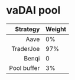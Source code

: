 # vaDAI pool
|Strategy | Weight |
|-------: | --------|
|Aave | 0%     |
|TraderJoe | 97% |
|Benqi | 0 |
|Pool buffer | 3%     |
